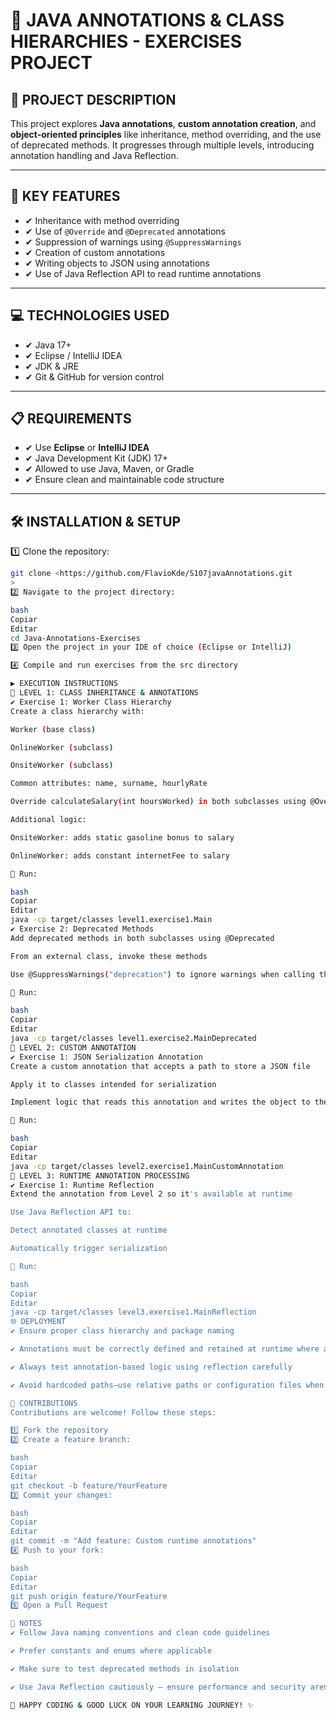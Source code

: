# 📂 JAVA ANNOTATIONS & CLASS HIERARCHIES - EXERCISES PROJECT

## 📄 PROJECT DESCRIPTION

This project explores **Java annotations**, **custom annotation creation**, and **object-oriented principles** like inheritance, method overriding, and the use of deprecated methods. It progresses through multiple levels, introducing annotation handling and Java Reflection.

---

## 🔹 KEY FEATURES

- ✔ Inheritance with method overriding  
- ✔ Use of `@Override` and `@Deprecated` annotations  
- ✔ Suppression of warnings using `@SuppressWarnings`  
- ✔ Creation of custom annotations  
- ✔ Writing objects to JSON using annotations  
- ✔ Use of Java Reflection API to read runtime annotations  

---

## 💻 TECHNOLOGIES USED

- ✔ Java 17+  
- ✔ Eclipse / IntelliJ IDEA  
- ✔ JDK & JRE  
- ✔ Git & GitHub for version control  

---

## 📋 REQUIREMENTS

- ✔ Use **Eclipse** or **IntelliJ IDEA**  
- ✔ Java Development Kit (JDK) 17+  
- ✔ Allowed to use Java, Maven, or Gradle  
- ✔ Ensure clean and maintainable code structure

---

## 🛠️ INSTALLATION & SETUP

1️⃣ Clone the repository:

```bash
git clone <https://github.com/FlavioKde/S107javaAnnotations.git
>
2️⃣ Navigate to the project directory:

bash
Copiar
Editar
cd Java-Annotations-Exercises
3️⃣ Open the project in your IDE of choice (Eclipse or IntelliJ)

4️⃣ Compile and run exercises from the src directory

▶️ EXECUTION INSTRUCTIONS
🔹 LEVEL 1: CLASS INHERITANCE & ANNOTATIONS
✔ Exercise 1: Worker Class Hierarchy
Create a class hierarchy with:

Worker (base class)

OnlineWorker (subclass)

OnsiteWorker (subclass)

Common attributes: name, surname, hourlyRate

Override calculateSalary(int hoursWorked) in both subclasses using @Override

Additional logic:

OnsiteWorker: adds static gasoline bonus to salary

OnlineWorker: adds constant internetFee to salary

📌 Run:

bash
Copiar
Editar
java -cp target/classes level1.exercise1.Main
✔ Exercise 2: Deprecated Methods
Add deprecated methods in both subclasses using @Deprecated

From an external class, invoke these methods

Use @SuppressWarnings("deprecation") to ignore warnings when calling them

📌 Run:

bash
Copiar
Editar
java -cp target/classes level1.exercise2.MainDeprecated
🔹 LEVEL 2: CUSTOM ANNOTATION
✔ Exercise 1: JSON Serialization Annotation
Create a custom annotation that accepts a path to store a JSON file

Apply it to classes intended for serialization

Implement logic that reads this annotation and writes the object to the specified JSON file

📌 Run:

bash
Copiar
Editar
java -cp target/classes level2.exercise1.MainCustomAnnotation
🔹 LEVEL 3: RUNTIME ANNOTATION PROCESSING
✔ Exercise 1: Runtime Reflection
Extend the annotation from Level 2 so it's available at runtime

Use Java Reflection API to:

Detect annotated classes at runtime

Automatically trigger serialization

📌 Run:

bash
Copiar
Editar
java -cp target/classes level3.exercise1.MainReflection
🌐 DEPLOYMENT
✔ Ensure proper class hierarchy and package naming

✔ Annotations must be correctly defined and retained at runtime where applicable

✔ Always test annotation-based logic using reflection carefully

✔ Avoid hardcoded paths—use relative paths or configuration files when possible

🤝 CONTRIBUTIONS
Contributions are welcome! Follow these steps:

1️⃣ Fork the repository
2️⃣ Create a feature branch:

bash
Copiar
Editar
git checkout -b feature/YourFeature
3️⃣ Commit your changes:

bash
Copiar
Editar
git commit -m "Add feature: Custom runtime annotations"
4️⃣ Push to your fork:

bash
Copiar
Editar
git push origin feature/YourFeature
5️⃣ Open a Pull Request

📌 NOTES
✔ Follow Java naming conventions and clean code guidelines

✔ Prefer constants and enums where applicable

✔ Make sure to test deprecated methods in isolation

✔ Use Java Reflection cautiously — ensure performance and security aren't compromised

🚀 HAPPY CODING & GOOD LUCK ON YOUR LEARNING JOURNEY! ✨
